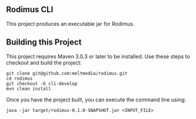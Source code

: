 Rodimus CLI
-----------

This project produces an executable jar for Rodimus.

Building this Project
---------------------

This project requires Maven 3.0.3 or later to be installed.  Use these steps to checkout and build the project:

```
git clone git@github.com:meltmedia/rodimus.git
cd rodimus
git checkout -b cli-develop
mvn clean install
```

Once you have the project built, you can execute the command line using:

```
java -jar target/rodimus-0.1.0-SNAPSHOT.jar <INPUT_FILE>
```
